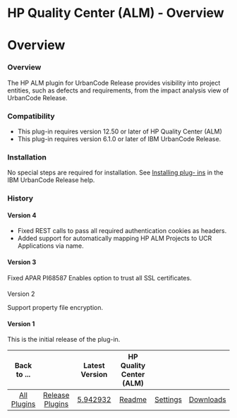 
HP Quality Center (ALM) - Overview
==================================

# Overview



### Overview




 


The HP ALM plugin for UrbanCode Release provides visibility into project entities, such as defects
 and requirements, from the impact analysis view of UrbanCode Release.


### Compatibility


* This plug-in requires 
version 12.50 or later of HP Quality Center (ALM)
* This plug-in requires version 6.1.0 or later of IBM UrbanCode 
Release.


### Installation


No special steps are required for installation. See [Installing plug-
ins](http://www.ibm.com/support/knowledgecenter/SS4GCC_6.1.1/com.ibm.urelease.doc/topics/settings_plugins.html 
"Installing plug-ins") in the IBM UrbanCode Release help.


### History


#### Version 4


* Fixed REST calls to pass 
all required authentication cookies as headers.
* Added support for automatically mapping HP ALM Projects to UCR 
Applications via name.


#### Version 3


Fixed APAR PI68587 Enables option to trust all SSL certificates.


#### 
Version 2


Support property file encryption.


#### Version 1


This is the initial release of the plug-in.




|Back to ...||Latest Version|HP Quality Center (ALM) |||
| :---: | :---: | :---: | :---: | :---: | :---: |
|[All Plugins](../../index.md)|[Release Plugins](../README.md)|[5.942932](https://raw.githubusercontent.com/UrbanCode/IBM-UCR-PLUGINS/main/files/ucr-plugin-hp-alm/HP-ALM-5.942932.zip)|[Readme](README.md)|[Settings](settings.md)|[Downloads](downloads.md)|

